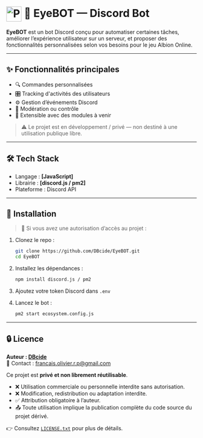 # <img src="https://github.com/DBcide.png" alt="Profil GitHub" width="40" style="vertical-align:middle;"> 🤖 EyeBOT — Discord Bot

**EyeBOT** est un bot Discord conçu pour automatiser certaines tâches, améliorer l’expérience utilisateur sur un serveur, et proposer des fonctionnalités personnalisées selon vos besoins pour le jeu Albion Online.

---

## ✨ Fonctionnalités principales

- 🔍 Commandes personnalisées
- 🎛️ Tracking d'activités des utilisateurs
- ⚙️ Gestion d’événements Discord
- 🚫 Modération ou contrôle
- 📡 Extensible avec des modules à venir

> ⚠️ Le projet est en développement / privé — non destiné à une utilisation publique libre.

---

## 🛠️ Tech Stack

- Langage : **[JavaScript]**
- Librairie : **[discord.js / pm2]**
- Plateforme : Discord API

---

## 🚀 Installation

> 🧪 Si vous avez une autorisation d’accès au projet :

1. Clonez le repo :
   ```bash
   git clone https://github.com/DBcide/EyeBOT.git
   cd EyeBOT
   ```

2. Installez les dépendances :
   ```bash
   npm install discord.js / pm2
   ```

3. Ajoutez votre token Discord dans `.env`

4. Lancez le bot :
   ```bash
   pm2 start ecosystem.config.js
   ```

---

## 🔒 Licence

**Auteur : [DBcide](https://github.com/DBcide)**  
📧 Contact : francais.olivier.r.p@gmail.com

Ce projet est **privé et non librement réutilisable**.

- ❌ Utilisation commerciale ou personnelle interdite sans autorisation.
- ❌ Modification, redistribution ou adaptation interdite.
- ✅ Attribution obligatoire à l’auteur.
- 📤 Toute utilisation implique la publication complète du code source du projet dérivé.

👉 Consultez [`LICENSE.txt`](./LICENSE.txt) pour plus de détails.
